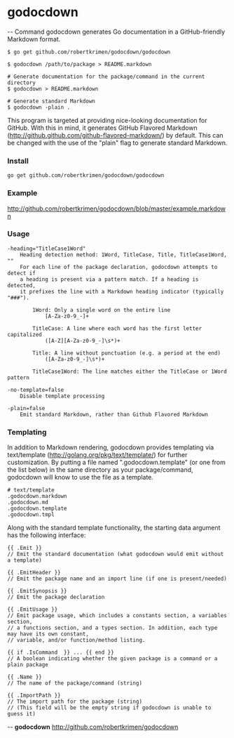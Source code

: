 # godocdown
--
Command godocdown generates Go documentation in a GitHub-friendly Markdown format.

	$ go get github.com/robertkrimen/godocdown/godocdown

	$ godocdown /path/to/package > README.markdown

	# Generate documentation for the package/command in the current directory
	$ godocdown > README.markdown

	# Generate standard Markdown
	$ godocdown -plain .

This program is targeted at providing nice-looking documentation for GitHub. With this in
mind, it generates GitHub Flavored Markdown (http://github.github.com/github-flavored-markdown/) by
default. This can be changed with the use of the "plain" flag to generate standard Markdown.

### Install

	go get github.com/robertkrimen/godocdown/godocdown

### Example

http://github.com/robertkrimen/godocdown/blob/master/example.markdown

### Usage

	-heading="TitleCase1Word"
		Heading detection method: 1Word, TitleCase, Title, TitleCase1Word, ""
		For each line of the package declaration, godocdown attempts to detect if
		a heading is present via a pattern match. If a heading is detected,
		it prefixes the line with a Markdown heading indicator (typically "###").

			1Word: Only a single word on the entire line
				[A-Za-z0-9_-]+

			TitleCase: A line where each word has the first letter capitalized
				([A-Z][A-Za-z0-9_-]\s*)+

			Title: A line without punctuation (e.g. a period at the end)
				([A-Za-z0-9_-]\s*)+

			TitleCase1Word: The line matches either the TitleCase or 1Word pattern

	-no-template=false
		Disable template processing

	-plain=false
		Emit standard Markdown, rather than Github Flavored Markdown

### Templating

In addition to Markdown rendering, godocdown provides templating via text/template (http://golang.org/pkg/text/template/)
for further customization. By putting a file named ".godocdown.template" (or one from the list below) in the same directory as your
package/command, godocdown will know to use the file as a template.

	# text/template
	.godocdown.markdown
	.godocdown.md
	.godocdown.template
	.godocdown.tmpl

Along with the standard template functionality, the starting data argument has the following interface:

    {{ .Emit }}
    // Emit the standard documentation (what godocdown would emit without a template)

    {{ .EmitHeader }}
    // Emit the package name and an import line (if one is present/needed)

    {{ .EmitSynopsis }}
    // Emit the package declaration

    {{ .EmitUsage }}
    // Emit package usage, which includes a constants section, a variables section,
    // a functions section, and a types section. In addition, each type may have its own constant,
    // variable, and/or function/method listing.

    {{ if .IsCommand  }} ... {{ end }}
    // A boolean indicating whether the given package is a command or a plain package

    {{ .Name }}
    // The name of the package/command (string)

    {{ .ImportPath }}
    // The import path for the package (string)
    // (This field will be the empty string if godocdown is unable to guess it)

--
**godocdown** http://github.com/robertkrimen/godocdown
